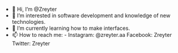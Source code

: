 - 👋 Hi, I’m @Zreyter
- 👀 I’m interested in software development and knowledge of new technologies.
- 🌱 I’m currently learning how to make interfaces.
- 📫 How to reach me: - Instagram: @zreyter.aa  Facebook: Zreyter Twitter: Zreyter
